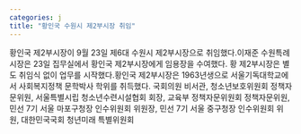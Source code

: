 ```yaml
---
categories: j
title: "황인국 수원시 제2부시장 취임"
---
```

황인국 제2부시장이 9월 23일 제6대 수원시 제2부시장으로 취임했다.이재준 수원특례시장은 23일 집무실에서 황인국 제2부시장에게 임용장을 수여했다. 황 제2부시장은 별도 취임식 없이 업무를 시작했다.황인국 제2부시장은 1963년생으로 서울기독대학교에서 사회복지정책 문학박사 학위를 취득했다. 국회의원 비서관, 청소년보호위원회 정책자문위원, 서울특별시립 청소년수련시설협회 회장, 교육부 정책자문위원회 정책자문위원, 민선 7기 서울 마포구청장 인수위원회 위원장, 민선 7기 서울 중구청장 인수위원회 위원, 대한민국국회 청년미래 특별위원회